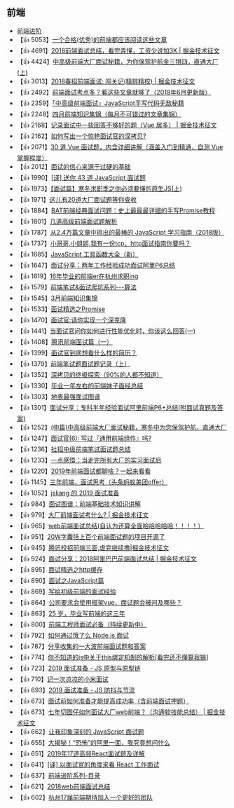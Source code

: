 
## 前端

+ [前端进阶](https://yuchengkai.cn/)
+ 【👍  5053】[一个合格(优秀)的前端都应该阅读这些文章](https://juejin.im/post/5d387f696fb9a07eeb13ea60)
+ 【👍  4691】[2018前端面试总结，看完弄懂，工资少说加3K | 掘金技术征文](https://juejin.im/post/5b94d8965188255c5a0cdc02)
+ 【👍  4424】[中高级前端大厂面试秘籍，为你保驾护航金三银四，直通大厂(上)](https://juejin.im/post/5c64d15d6fb9a049d37f9c20)
+ 【👍  3013】[2018春招前端面试: 闯关记(精排精校) | 掘金技术征文](https://juejin.im/post/5a998991f265da237f1dbdf9)
+ 【👍  2492】[前端面试考点多？看这些文章就够了（2019年6月更新版）](https://juejin.im/post/5aae076d6fb9a028cc6100a9)
+ 【👍  2359】[「中高级前端面试」JavaScript手写代码无敌秘籍](https://juejin.im/post/5c9c3989e51d454e3a3902b6)
+ 【👍  2248】[四月前端知识集锦（每月不可错过的文章集锦）](https://juejin.im/post/5ae95f17f265da0b93481dec)
+ 【👍  2168】[记录面试中一些回答不够好的题（Vue 居多） | 掘金技术征文](https://juejin.im/post/5a9b8417518825558251ce15)
+ 【👍  2162】[如何写出一个惊艳面试官的深拷贝?](https://juejin.im/post/5d6aa4f96fb9a06b112ad5b1)
+ 【👍  2071】[30 道 Vue 面试题，内含详细讲解（涵盖入门到精通，自测 Vue 掌握程度）](https://juejin.im/post/5d59f2a451882549be53b170)
+ 【👍  2012】[面试的信心来源于过硬的基础](https://segmentfault.com/a/1190000013331105)
+ 【👍  1990】[[译] 送你 43 道 JavaScript 面试题](https://juejin.im/post/5d0644976fb9a07ed064b0ca)
+ 【👍  1973】[【面试篇】寒冬求职季之你必须要懂的原生JS(上)](https://juejin.im/post/5cab0c45f265da2513734390)
+ 【👍  1971】[这儿有20道大厂面试题等你查收](https://juejin.im/post/5d124a12f265da1b9163a28d)
+ 【👍  1884】[BAT前端经典面试问题：史上最最最详细的手写Promise教程](https://juejin.im/post/5b2f02cd5188252b937548ab)
+ 【👍  1801】[几道高级前端面试题解析](https://juejin.im/post/5aa8a07cf265da238a3022a4)
+ 【👍  1787】[从2.4万篇文章中挑出的最棒的 JavaScript 学习指南（2018版）](https://zhuanlan.zhihu.com/p/33298555)
+ 【👍  1737】[小哥哥,小姐姐,我有一份tcp、http面试指南你要吗？](https://juejin.im/post/5ad4094e6fb9a028d7011069)
+ 【👍  1685】[JavaScript 工具函数大全（新）](https://juejin.im/post/5da1a04ae51d45783d6122bf)
+ 【👍  1647】[面试分享：两年工作经验成功面试阿里P6总结](https://juejin.im/post/5d690c726fb9a06b155dd40d)
+ 【👍  1619】[16年毕业的前端er在杭州求职ing](https://juejin.im/post/5a64541bf265da3e2d338862)
+ 【👍  1579】[前端笔试&面试爬坑系列---算法](https://juejin.im/post/5b72f0caf265da282809f3b5)
+ 【👍  1545】[3月前端知识集锦](https://juejin.im/post/5abb22925188255c4c1050e0)
+ 【👍  1533】[面试精选之Promise](https://juejin.im/post/5b31a4b7f265da595725f322)
+ 【👍  1470】[面试官:请你实现一个深克隆](https://juejin.im/post/5abb55ee6fb9a028e33b7e0a)
+ 【👍  1441】[当面试官问你如何进行性能优化时，你该这么回答(一)](https://juejin.im/post/5a99f80cf265da238c3a1e16)
+ 【👍  1408】[腾讯前端面试篇（一）](https://juejin.im/post/5c19c1b6e51d451d1e06c163)
+ 【👍  1399】[面试官到底想看什么样的简历？](https://juejin.im/post/5d1d52aff265da1bb2774de0)
+ 【👍  1379】[前端笔试题面试题记录（上）](https://juejin.im/post/5aad40e4f265da237f1e12ed)
+ 【👍  1352】[深拷贝的终极探索（90%的人都不知道）](https://juejin.im/post/5bc1ae9be51d450e8b140b0c)
+ 【👍  1330】[毕业一年左右的前端妹子面经总结](https://juejin.im/post/5af99678f265da0b8e7f881e)
+ 【👍  1303】[地表最强面试图谱](https://juejin.im/post/5b4a9136f265da0f990d49cb)
+ 【👍  1301】[面试分享：专科半年经验面试阿里前端P6+总结(附面试真题及答案)](https://juejin.im/post/5a92c23b5188257a6b06110b)
+ 【👍  1252】[(中篇)中高级前端大厂面试秘籍，寒冬中为您保驾护航，直通大厂](https://juejin.im/post/5c92f499f265da612647b754)
+ 【👍  1247】[面试官(6): 写过『通用前端组件』吗?](https://juejin.im/post/5c02142fe51d4511be77aad7)
+ 【👍  1236】[社招中级前端笔试面试题总结](https://juejin.im/post/5af3cc4af265da0ba3521028)
+ 【👍  1233】[一点感悟：当走完所有大厂的实习面试后](https://juejin.im/post/5b68f384f265da0fa00a3df0)
+ 【👍  1220】[2019年前端面试都聊啥？一起来看看](https://juejin.im/post/5bf5610be51d452a1353b08d)
+ 【👍  1145】[三年前端，面试思考（头条蚂蚁美团offer）](https://juejin.im/post/5bd97627f265da39651c0a4b)
+ 【👍  1052】[jsliang 的 2019 面试准备](https://juejin.im/post/5c8e4cd3f265da67c87454a0)
+ 【👍  984】[面试图谱：前端基础技术知识讲解](https://juejin.im/post/5b5567b25188256256696ee0)
+ 【👍  979】[大厂前端面试考什么? | 掘金技术征文](https://juejin.im/post/5ab70735f265da237a4cf9b1)
+ 【👍  965】[web前端面试总结(自认为还算全面哈哈哈哈哈！！！！）](https://juejin.im/post/5dafb263f265da5b9b80244d)
+ 【👍  951】[20W字囊括上百个前端面试题的项目开源了](https://juejin.im/post/5d55de676fb9a06b0d7c8130)
+ 【👍  945】[腾讯校招前端三面,虐完继续撸|掘金技术征文](https://juejin.im/post/59c907d46fb9a00a4746e2db)
+ 【👍  924】[面试分享：2018阿里巴巴前端面试总结 | 掘金技术征文](https://juejin.im/post/5ab0da85f265da23866fb9b7)
+ 【👍  895】[面试精选之http缓存](https://juejin.im/post/5b3c87386fb9a04f9a5cb037)
+ 【👍  890】[面试之JavaScript篇](https://segmentfault.com/a/1190000014321635?utm_source=index-hottest)
+ 【👍  869】[写给初级前端的面试经验](https://juejin.im/post/5c8bb79e6fb9a04a006fe79a)
+ 【👍  864】[公司要求会使用框架vue，面试题会被问及哪些？](https://juejin.im/post/5cf495e96fb9a07ef5622025)
+ 【👍  863】[25 岁，毕业写前端的这三年](https://juejin.im/post/5cd8c361f265da03a33c5521)
+ 【👍  800】[前端工程师面试必备（持续更新中）](https://juejin.im/post/5cd0bdfc6fb9a031f10ca08c)
+ 【👍  792】[如何通过饿了么 Node.js 面试](https://elemefe.github.io/node-interview/#/sections/zh-cn/)
+ 【👍  787】[分享收集的一大波前端面试题和答案](https://github.com/qiu-deqing/FE-interview)
+ 【👍  774】[你不知道的js中关于this绑定机制的解析[看完还不懂算我输]](https://juejin.im/post/5b3715def265da59af40a630)
+ 【👍  723】[2019 面试准备 - JS 原型与原型链](https://juejin.im/post/5c72a1766fb9a049ea3993e6)
+ 【👍  710】[记一次凉凉的小米面试](https://juejin.im/post/5b4d543ce51d4519610dea67)
+ 【👍  693】[2019 面试准备 - JS 防抖与节流](https://juejin.im/post/5c87b54ce51d455f7943dddb)
+ 【👍  673】[面试前如何准备才能提高成功率（含前端面试押题）](https://juejin.im/post/5c6d4789f265da2d8e70e164)
+ 【👍  673】[七年切图仔如何面试大厂web前端？（沟通软技能总结） | 掘金技术征文](https://juejin.im/post/5b984950f265da0afc2be3bf)
+ 【👍  662】[让我印象深刻的 JavaScript 面试题](https://juejin.im/post/5a0c170c6fb9a0451c39eff2)
+ 【👍  655】[大揭秘！“恐怖”的阿里一面，我究竟想问什么](https://juejin.im/post/5d4cd42a6fb9a06aea618155)
+ 【👍  651】[2019年17道高频React面试题及详解](https://juejin.im/post/5d5f44dae51d4561df7805b4)
+ 【👍  641】[[译] 以面试官的角度来看 React 工作面试](https://juejin.im/post/5bca74cfe51d450e9163351b)
+ 【👍  637】[前端进阶系列-目录](http://hpoenixf.com/前端进阶系列-目录.html)
+ 【👍  621】[2018web前端面试总结](https://juejin.im/post/59ec3d50f265da431c6f7339)
+ 【👍  602】[杭州17届前端期待加入一个更好的团队](https://juejin.im/post/5a718cd36fb9a01caa20d8a8)
